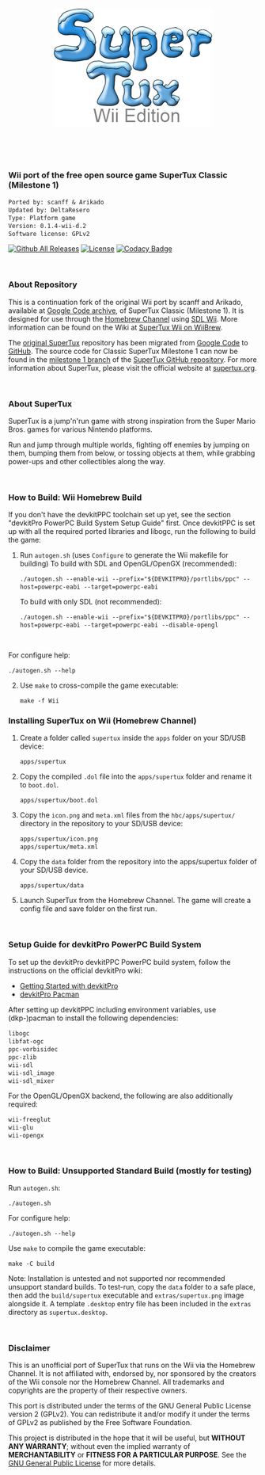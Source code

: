 <p align="center">
  <img src="https://raw.githubusercontent.com/DeltaResero/SuperTux-Wii/master/data/images/title/logo.png" alt="SuperTux-Wii">
</p>

&nbsp;

&nbsp;

### Wii port of the free open source game SuperTux Classic (Milestone 1)

```
Ported by: scanff & Arikado
Updated by: DeltaResero
Type: Platform game
Version: 0.1.4-wii-d.2
Software license: GPLv2
```

[![Github All Releases](https://img.shields.io/github/downloads/DeltaResero/SuperTux-Wii/total.svg?maxAge=2592000)](https://github.com/DeltaResero/SuperTux-Wii)
[![License](https://img.shields.io/badge/license-GPLv2-blue.svg)](https://raw.githubusercontent.com/DeltaResero/SuperTux-Wii/master/LICENSE)
[![Codacy Badge](https://app.codacy.com/project/badge/Grade/f30877382d024e0c8f7768bd08f5211f)](
https://app.codacy.com/gh/DeltaResero/SuperTux-Wii/dashboard?utm_source=gh&utm_medium=referral&utm_content=&utm_campaign=Badge_grade)

&nbsp;

### About Repository

This is a continuation fork of the original Wii port by scanff and Arikado, available at
[Google Code archive](https://code.google.com/archive/p/supertux-wii), of SuperTux Classic
(Milestone 1). It is designed for use through the
[Homebrew Channel](http://wiibrew.org/wiki/Homebrew_Channel) using
[SDL Wii](https://wiibrew.org/wiki/SDL_Wii). More information can be found on the
Wiki at [SuperTux Wii on WiiBrew](http://wiibrew.org/wiki/SuperTux_Wii).

The [original SuperTux](https://code.google.com/p/supertux) repository has been migrated from
[Google Code](https://code.google.com) to [GitHub](https://github.com). The source code for Classic
SuperTux Milestone 1 can now be found in the [milestone 1 branch](https://github.com/SuperTux/supertux/tree/supertux-milestone1)
of the [SuperTux GitHub repository](https://github.com/SuperTux/supertux).
For more information about SuperTux, please visit the official website at [supertux.org](https://www.supertux.org).

&nbsp;

### About SuperTux

SuperTux is a jump'n'run game with strong inspiration from the Super Mario Bros.
games for various Nintendo platforms.

Run and jump through multiple worlds, fighting off enemies by jumping on them,
bumping them from below, or tossing objects at them, while grabbing power-ups and
other collectibles along the way.

&nbsp;

### How to Build: Wii Homebrew Build

If you don't have the devkitPPC toolchain set up yet, see the section
"devkitPro PowerPC Build System Setup Guide" first. Once devkitPPC is set up
with all the required ported libraries and libogc, run the following to build
the game:

1. Run `autogen.sh` (uses `Configure` to generate the Wii makefile for building)
   To build with SDL and OpenGL/OpenGX (recommended):
   ```
   ./autogen.sh --enable-wii --prefix="${DEVKITPRO}/portlibs/ppc" --host=powerpc-eabi --target=powerpc-eabi
   ```
   To build with only SDL (not recommended):
   ```
   ./autogen.sh --enable-wii --prefix="${DEVKITPRO}/portlibs/ppc" --host=powerpc-eabi --target=powerpc-eabi --disable-opengl
   ```

&nbsp;

   For configure help:
   ```
   ./autogen.sh --help
   ```
   
2. Use `make` to cross-compile the game executable:
   ```
   make -f Wii
   ```


### Installing SuperTux on Wii (Homebrew Channel)

1. Create a folder called `supertux` inside the `apps` folder on your SD/USB device:
   ```
   apps/supertux
   ```

2. Copy the compiled `.dol` file into the `apps/supertux` folder and rename it to `boot.dol`.
   ```
   apps/supertux/boot.dol
   ```

3. Copy the `icon.png` and `meta.xml` files from the `hbc/apps/supertux/` directory in the repository to your SD/USB device:
   ```
   apps/supertux/icon.png
   apps/supertux/meta.xml
   ```

4. Copy the `data` folder from the repository into the apps/supertux folder of your SD/USB device.
   ```
   apps/supertux/data
   ```

5. Launch SuperTux from the Homebrew Channel. The game will create a config file and save folder on the first run.

&nbsp;

### Setup Guide for devkitPro PowerPC Build System

To set up the devkitPro devkitPPC PowerPC build system, follow the
instructions on the official devkitPro wiki:

- [Getting Started with devkitPro](https://devkitpro.org/wiki/Getting_Started)
- [devkitPro Pacman](https://devkitpro.org/wiki/devkitPro_pacman)

After setting up devkitPPC including environment variables, use (dkp-)pacman
to install the following dependencies:
```
libogc
libfat-ogc
ppc-vorbisidec
ppc-zlib
wii-sdl
wii-sdl_image
wii-sdl_mixer
```

For the OpenGL/OpenGX backend, the following are also additionally required:
```
wii-freeglut
wii-glu
wii-opengx
```

&nbsp;

### How to Build: Unsupported Standard Build (mostly for testing)

Run `autogen.sh`:
```
./autogen.sh
```
For configure help:
```
./autogen.sh --help
```

Use `make` to compile the game executable:
```
make -C build
```

Note: Installation is untested and not supported nor recommended unsupport standard builds.
To test-run, copy the `data` folder to a safe place, then add the `build/supertux` executable
and `extras/supertux.png` image alongside it. A template `.desktop` entry file has been
included in the `extras` directory as `supertux.desktop`.

&nbsp;

### Disclaimer

This is an unofficial port of SuperTux that runs on the Wii via the Homebrew Channel.
It is not affiliated with, endorsed by, nor sponsored by the creators of the Wii console
nor the Homebrew Channel. All trademarks and copyrights are the property of their
respective owners.

This port is distributed under the terms of the GNU General Public License version 2
(GPLv2). You can redistribute it and/or modify it under the terms of GPLv2 as published
by the Free Software Foundation.

This project is distributed in the hope that it will be useful, but **WITHOUT ANY WARRANTY**;
without even the implied warranty of **MERCHANTABILITY** or **FITNESS FOR A PARTICULAR PURPOSE**.
See the [GNU General Public License](https://www.gnu.org/licenses/gpl-2.0.en.html) for
more details.
